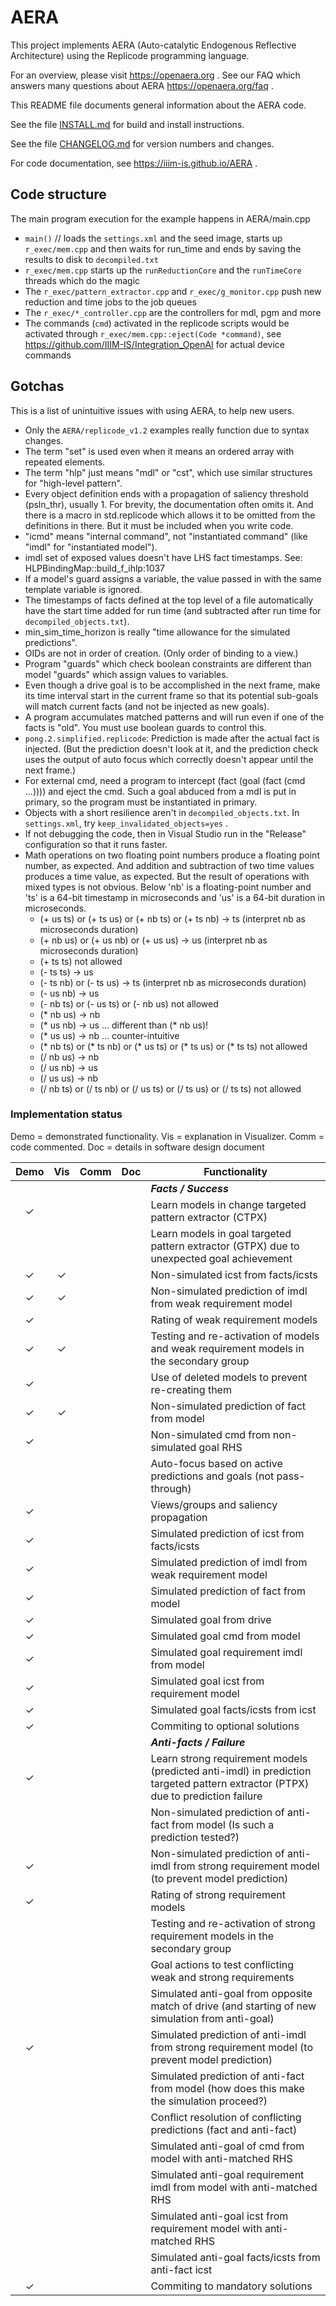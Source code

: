 # AERA

This project implements AERA (Auto-catalytic Endogenous Reflective Architecture) using the Replicode
programming language.

For an overview, please visit https://openaera.org . See our FAQ which answers many questions about AERA https://openaera.org/faq .

This README file documents general information about the AERA code.

See the file [INSTALL.md](https://github.com/IIIM-IS/AERA/blob/master/INSTALL.md) for build and install instructions.

See the file [CHANGELOG.md](https://github.com/IIIM-IS/AERA/blob/master/CHANGELOG.md) for version numbers and changes.

For code documentation, see https://iiim-is.github.io/AERA .

## Code structure
The main program execution for the example happens in AERA/main.cpp
- `main()` // loads the `settings.xml` and the seed image, starts up `r_exec/mem.cpp` and then waits for run_time and ends by saving the results to disk to `decompiled.txt`
- `r_exec/mem.cpp` starts up the `runReductionCore` and the `runTimeCore` threads which do the magic
- The `r_exec/pattern_extractor.cpp` and `r_exec/g_monitor.cpp` push new reduction and time jobs to the job queues
- The `r_exec/*_controller.cpp` are the controllers for mdl, pgm and more
- The commands (`cmd`) activated in the replicode scripts would be activated through `r_exec/mem.cpp::eject(Code *command)`, see https://github.com/IIIM-IS/Integration_OpenAI for actual device commands

## Gotchas
This is a list of unintuitive issues with using AERA, to help new users.

* Only the `AERA/replicode_v1.2` examples really function due to syntax changes.
* The term "set" is used even when it means an ordered array with repeated elements.
* The term "hlp" just means "mdl" or "cst", which use similar structures for "high-level pattern".
* Every object definition ends with a propagation of saliency threshold (psln_thr), usually 1.
  For brevity, the documentation often omits it. And there is a macro in std.replicode which allows it to be
  omitted from the definitions in there. But it must be included when you write code.
* "icmd" means "internal command", not "instantiated command" (like "imdl" for "instantiated model").
* imdl set of exposed values doesn't have LHS fact timestamps. See: HLPBindingMap::build_f_ihlp:1037
* If a model's guard assigns a variable, the value passed in with the same template variable is ignored.
* The timestamps of facts defined at the top level of a file automatically have the start time added for run time 
  (and subtracted after run time for `decompiled_objects.txt`).
* min_sim_time_horizon is really "time allowance for the simulated predictions".
* OIDs are not in order of creation. (Only order of binding to a view.)
* Program "guards" which check boolean constraints are different than model "guards" which assign values to variables.
* Even though a drive goal is to be accomplished in the next frame, make its time interval start in the current frame
  so that its potential sub-goals will match current facts (and not be injected as new goals).
* A program accumulates matched patterns and will run even if one of the facts is "old". You must use boolean guards to control this.
* `pong.2.simplified.replicode`: Prediction is made after the actual fact is injected. (But the prediction doesn't look at it,
  and the prediction check uses the output of auto focus which correctly doesn't appear until the next frame.)
* For external cmd, need a program to intercept (fact (goal (fact (cmd ...)))) and eject the cmd.
  Such a goal abduced from a mdl is put in primary, so the program must be instantiated in primary.
* Objects with a short resilience aren't in `decompiled_objects.txt`. In `settings.xml`, try `keep_invalidated_objects=yes` .
* If not debugging the code, then in Visual Studio run in the "Release" configuration so that it runs faster.
* Math operations on two floating point numbers produce a floating point number, as expected. And addition
  and subtraction of two time values produces a time value, as expected. But the result of operations with
  mixed types is not obvious. Below 'nb' is a floating-point number and 'ts' is a 64-bit timestamp in microseconds
  and 'us' is a 64-bit duration in microseconds.
  - (+ us ts) or (+ ts us) or (+ nb ts) or (+ ts nb) -> ts (interpret nb as microseconds duration)
  - (+ nb us) or (+ us nb) or (+ us us) -> us (interpret nb as microseconds duration)
  - (+ ts ts) not allowed
  - (- ts ts) -> us
  - (- ts nb) or (- ts us) -> ts (interpret nb as microseconds duration)
  - (- us nb) -> us
  - (- nb ts) or (- us ts) or (- nb us) not allowed
  - (* nb us) -> nb
  - (* us nb) -> us ... different than (* nb us)!
  - (* us us) -> nb ... counter-intuitive
  - (* nb ts) or (* ts nb) or (* us ts) or (* ts us) or (* ts ts) not allowed
  - (/ nb us) -> nb
  - (/ us nb) -> us
  - (/ us us) -> nb
  - (/ nb ts) or (/ ts nb) or (/ us ts) or (/ ts us) or (/ ts ts) not allowed

### Implementation status
Demo = demonstrated functionality. Vis = explanation in Visualizer. Comm = code commented. Doc = details in software design document

| Demo | Vis | Comm | Doc | Functionality
|:----:|:---:|:----:|:---:| -------------
|      |     |      |     | **_Facts / Success_**
| ✓    |     |      |     | Learn models in change targeted pattern extractor (CTPX)
|      |     |      |     | Learn models in goal targeted pattern extractor (GTPX) due to unexpected goal achievement
| ✓    | ✓   |      |     | Non-simulated icst from facts/icsts
| ✓    | ✓   |      |     | Non-simulated prediction of imdl from weak requirement model
| ✓    |     |      |     | Rating of weak requirement models
| ✓    | ✓   |      |     | Testing and re-activation of models and weak requirement models in the secondary group
| ✓    |     |      |     | Use of deleted models to prevent re-creating them
| ✓    | ✓   |      |     | Non-simulated prediction of fact from model
| ✓    |     |      |     | Non-simulated cmd from non-simulated goal RHS
|      |     |      |     | Auto-focus based on active predictions and goals (not pass-through)
| ✓    |     |      |     | Views/groups and saliency propagation
| ✓    |     |      |     | Simulated prediction of icst from facts/icsts
| ✓    |     |      |     | Simulated prediction of imdl from weak requirement model
| ✓    |     |      |     | Simulated prediction of fact from model
| ✓    |     |      |     | Simulated goal from drive
| ✓    |     |      |     | Simulated goal cmd from model
| ✓    |     |      |     | Simulated goal requirement imdl from model
| ✓    |     |      |     | Simulated goal icst from requirement model
| ✓    |     |      |     | Simulated goal facts/icsts from icst
| ✓    |     |      |     | Commiting to optional solutions
|      |     |      |     | **_Anti-facts / Failure_**
| ✓    |     |      |     | Learn strong requirement models (predicted anti-imdl) in prediction targeted pattern extractor (PTPX) due to prediction failure
|      |     |      |     | Non-simulated prediction of anti-fact from model (Is such a prediction tested?)
| ✓    |     |      |     | Non-simulated prediction of anti-imdl from strong requirement model (to prevent model prediction)
| ✓    |     |      |     | Rating of strong requirement models
|      |     |      |     | Testing and re-activation of strong requirement models in the secondary group
|      |     |      |     | Goal actions to test conflicting weak and strong requirements
|      |     |      |     | Simulated anti-goal from opposite match of drive (and starting of new simulation from anti-goal)
| ✓    |     |      |     | Simulated prediction of anti-imdl from strong requirement model (to prevent model prediction)
|      |     |      |     | Simulated prediction of anti-fact from model (how does this make the simulation proceed?)
|      |     |      |     | Conflict resolution of conflicting predictions (fact and anti-fact)
|      |     |      |     | Simulated anti-goal of cmd from model with anti-matched RHS
|      |     |      |     | Simulated anti-goal requirement imdl from model with anti-matched RHS
|      |     |      |     | Simulated anti-goal icst from requirement model with anti-matched RHS
|      |     |      |     | Simulated anti-goal facts/icsts from anti-fact icst
| ✓    |     |      |     | Commiting to mandatory solutions
